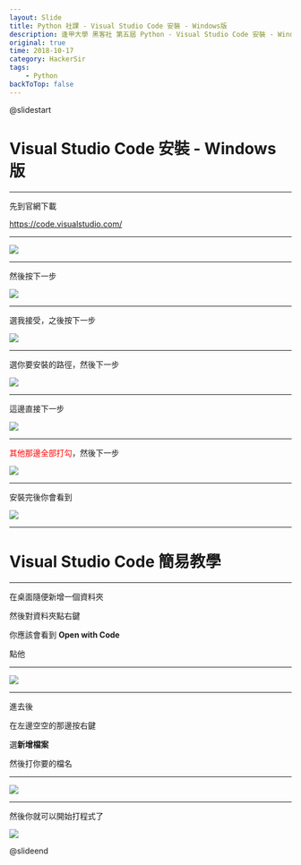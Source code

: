 ```yaml
---
layout: Slide
title: Python 社課 - Visual Studio Code 安裝 - Windows版
description: 逢甲大學 黑客社 第五屆 Python - Visual Studio Code 安裝 - Windows版 教學簡報
original: true
time: 2018-10-17
category: HackerSir
tags:
    - Python
backToTop: false
---
```


@slidestart

# Visual Studio Code 安裝 - Windows版

---

先到官網下載

<a href="https://code.visualstudio.com/" target="_blank" data-preview-link="false">https://code.visualstudio.com/</a>

---

![](1.webp)

---

然後按下一步

![](2.webp)

---

選我接受，之後按下一步

![](3.webp)

---

選你要安裝的路徑，然後下一步

![](4.webp)

---

這邊直接下一步

![](5.webp)

---

<font color="red">其他那邊全部打勾</font>，然後下一步

![](6.webp)

---

安裝完後你會看到

![](7.webp)

---

# Visual Studio Code 簡易教學

---

在桌面隨便新增一個資料夾

然後對資料夾點右鍵

你應該會看到 **Open with Code**

點他

---

![](8.webp)

---

進去後

在左邊空空的那邊按右鍵

選**新增檔案**

然後打你要的檔名

---

![](9.webp)

---

然後你就可以開始打程式了

![](10.webp)

@slideend
